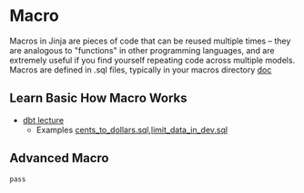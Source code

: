 # Macro 

Macros in Jinja are pieces of code that can be reused multiple times – they are analogous to "functions" in other programming languages, and are extremely useful if you find yourself repeating code across multiple models. 
Macros are defined in .sql files, typically in your macros directory [doc](https://docs.getdbt.com/reference/project-configs/macro-paths)

## Learn Basic How Macro Works
- [dbt lecture](https://learn.getdbt.com/learn/course/jinja-macros-and-packages/working-with-macros-60min/macros?page=1)
  - Examples [cents_to_dollars.sql](https://github.com/lilizhoou/dbt-projects/blob/main/macros/learn-macro/cents_to_dollars.sql),[limit_data_in_dev.sql](https://github.com/lilizhoou/dbt-projects/blob/main/macros/learn-macro/limit_data_in_dev.sql)


## Advanced Macro
    pass
